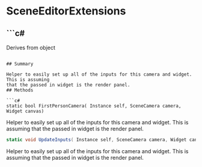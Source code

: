 # SceneEditorExtensions

## ```c#
Derives from object
```

## Summary

Helper to easily set up all of the inputs for this camera and widget. This is assuming
that the passed in widget is the render panel.
## Methods

```c#
static bool FirstPersonCamera( Instance self, SceneCamera camera, Widget canvas) 
```
Helper to easily set up all of the inputs for this camera and widget. This is assuming
that the passed in widget is the render panel.
```c#
static void UpdateInputs( Instance self, SceneCamera camera, Widget canvas = null) 
```
Helper to easily set up all of the inputs for this camera and widget. This is assuming
that the passed in widget is the render panel.
